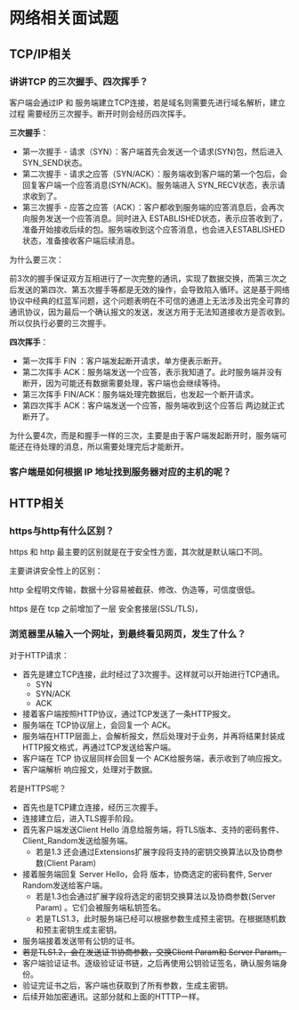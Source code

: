 # 网络相关面试题



## TCP/IP相关

### 讲讲TCP 的三次握手、四次挥手？

客户端会通过IP 和 服务端建立TCP连接，若是域名则需要先进行域名解析，建立过程 需要经历三次握手。断开时则会经历四次挥手。

**三次握手**：

* 第一次握手 - 请求（SYN）：客户端首先会发送一个请求(SYN)包，然后进入 SYN_SEND状态。
* 第二次握手 - 请求之应答（SYN/ACK）：服务端收到客户端的第一个包后，会回复客户端一个应答消息(SYN/ACK)。服务端进入 SYN_RECV状态，表示请求收到了。
* 第三次握手 - 应答之应答（ACK）：客户都收到服务端的应答消息后，会再次向服务发送一个应答消息。同时进入 ESTABLISHED状态，表示应答收到了，准备开始接收后续的包。服务端收到这个应答消息，也会进入ESTABLISHED状态，准备接收客户端后续消息。

为什么要三次：

前3次的握手保证双方互相进行了一次完整的通讯，实现了数据交换，而第三次之后发送的第四次、第五次握手等都是无效的操作，会导致陷入循环。这是基于网络协议中经典的红蓝军问题，这个问题表明在不可信的通道上无法涉及出完全可靠的通讯协议，因为最后一个确认报文的发送，发送方用于无法知道接收方是否收到。所以仅执行必要的三次握手。



**四次挥手**：

* 第一次挥手 FIN ：客户端发起断开请求，单方便表示断开。
* 第二次挥手 ACK：服务端发送一个应答，表示我知道了。此时服务端并没有断开，因为可能还有数据需要处理，客户端也会继续等待。
* 第三次挥手 FIN/ACK：服务端处理完数据后，也发起一个断开请求。
* 第四次挥手 ACK：客户端发送一个应答，服务端收到这个应答后 两边就正式断开了。

为什么要4次，而是和握手一样的三次，主要是由于客户端发起断开时，服务端可能还在待处理的消息，所以需要处理完后才能断开。



### 客户端是如何根据 IP 地址找到服务器对应的主机的呢？

## HTTP相关

### https与http有什么区别？

https 和 http 最主要的区别就是在于安全性方面，其次就是默认端口不同。

主要讲讲安全性上的区别：

http 全程明文传输，数据十分容易被截获、修改、伪造等，可信度很低。

https 是在 tcp 之前增加了一层 安全套接层(SSL/TLS)，



### 浏览器里从输入一个网址，到最终看见网页，发生了什么？

对于HTTP请求：

* 首先是建立TCP连接，此时经过了3次握手。这样就可以开始进行TCP通讯。
  * SYN
  * SYN/ACK
  * ACK
* 接着客户端按照HTTP协议，通过TCP发送了一条HTTP报文。
* 服务端在 TCP协议层上，会回复一个 ACK。
* 服务端在HTTP层面上，会解析报文，然后处理对于业务，并再将结果封装成HTTP报文格式，再通过TCP发送给客户端。
* 客户端在 TCP 协议层同样会回复一个 ACK给服务端，表示收到了响应报文。
* 客户端解析 响应报文，处理对于数据。

若是HTTPS呢？

* 首先也是TCP建立连接，经历三次握手。
* 连接建立后，进入TLS握手阶段。
* 首先客户端发送Client Hello 消息给服务端，将TLS版本、支持的密码套件、Client_Random发送给服务端。
  * 若是1.3 还会通过Extensions扩展字段将支持的密钥交换算法以及协商参数(Client Param)
* 接着服务端回复 Server Hello，会将 版本，协商选定的密码套件, Server Random发送给客户端。
  * 若是1.3也会通过扩展字段将选定的密钥交换算法以及协商参数(Server Param) 。它们会被服务端私钥签名。
  * 若是TLS1.3，此时服务端已经可以根据参数生成预主密钥。在根据随机数和预主密钥生成主密钥。
* 服务端接着发送带有公钥的证书。
* ~~若是TLS1.2，会在发送证书协商参数，交换Client Param和 Server Param。~~
* 客户端验证证书。逐级验证证书链，之后再使用公钥验证签名，确认服务端身份。
* 验证完证书之后，客户端也获取到了所有参数，生成主密钥。
* 后续开始加密通讯。这部分就和上面的HTTTP一样。

